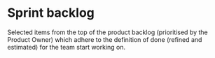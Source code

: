 # Sprint backlog

Selected items from the top of the product backlog (prioritised by the Product Owner) which adhere to the definition of done (refined and estimated) for the team start working on.&#x20;

